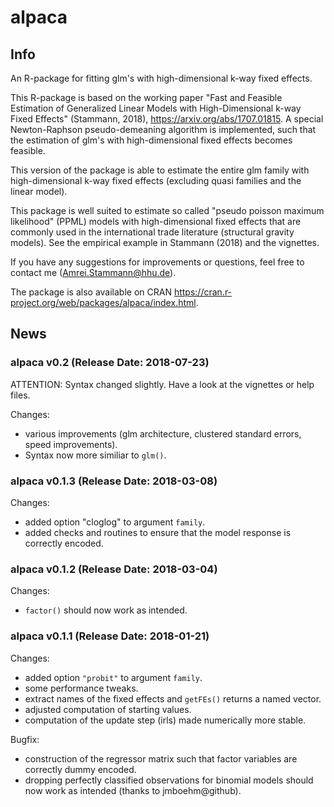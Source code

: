 # alpaca

## Info
An R-package for fitting glm's with high-dimensional k-way fixed effects.

This R-package is based on the working paper "Fast and Feasible Estimation of Generalized Linear Models with High-Dimensional k-way Fixed Effects" (Stammann, 2018), https://arxiv.org/abs/1707.01815. A special Newton-Raphson pseudo-demeaning algorithm is implemented, such that the estimation of glm's with high-dimensional fixed effects becomes feasible. 

This version of the package is able to estimate the entire glm family with high-dimensional k-way fixed effects (excluding quasi families and the linear model).

This package is well suited to estimate so called "pseudo poisson maximum likelihood" (PPML) models with high-dimensional fixed effects that are commonly used in the international trade literature (structural gravity models). See the empirical example in Stammann (2018) and the vignettes.

If you have any suggestions for improvements or questions, feel free to contact me (Amrei.Stammann@hhu.de).

The package is also available on CRAN https://cran.r-project.org/web/packages/alpaca/index.html.

## News

### alpaca v0.2 (Release Date: 2018-07-23)

ATTENTION: Syntax changed slightly. Have a look at the vignettes or help files.

Changes:

* various improvements (glm architecture, clustered standard errors, speed improvements).
* Syntax now more similiar to `glm()`.

### alpaca v0.1.3 (Release Date: 2018-03-08)

Changes:

* added option "cloglog" to argument `family`.
* added checks and routines to ensure that the model response is correctly encoded.

### alpaca v0.1.2 (Release Date: 2018-03-04)

Changes:

* `factor()` should now work as intended.

### alpaca v0.1.1 (Release Date: 2018-01-21)

Changes:

* added option `"probit"` to argument `family`.
* some performance tweaks.
* extract names of the fixed effects and `getFEs()` returns a named vector.
* adjusted computation of starting values.
* computation of the update step (irls) made numerically more stable.


Bugfix:

* construction of the regressor matrix such that factor variables are correctly dummy encoded.
* dropping perfectly classified observations for binomial models should now work as intended (thanks to jmboehm@github).
